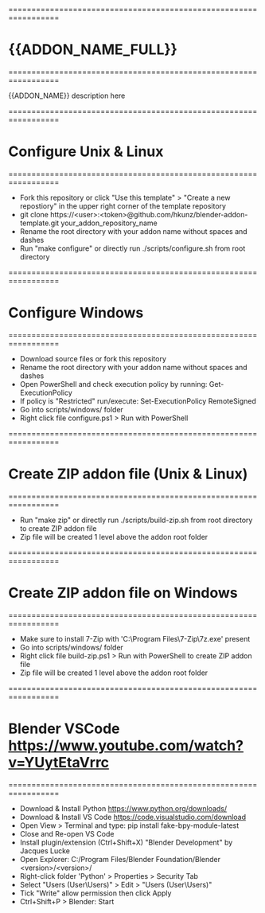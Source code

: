 =================================================================
# {{ADDON_NAME_FULL}}
=================================================================

{{ADDON_NAME}} description here

=================================================================
# Configure Unix & Linux
=================================================================

* Fork this repository or click "Use this template" > "Create a new repostiory" in the upper right corner of the template repository
* git clone https://&lt;user&gt;:&lt;token&gt;@github.com/hkunz/blender-addon-template.git your_addon_repository_name
* Rename the root directory with your addon name without spaces and dashes
* Run "make configure" or directly run ./scripts/configure.sh from root directory

=================================================================
# Configure Windows
=================================================================

* Download source files or fork this repository
* Rename the root directory with your addon name without spaces and dashes
* Open PowerShell and check execution policy by running: Get-ExecutionPolicy
* If policy is "Restricted" run/execute: Set-ExecutionPolicy RemoteSigned
* Go into scripts/windows/ folder
* Right click file configure.ps1 > Run with PowerShell

=================================================================
# Create ZIP addon file (Unix & Linux)
=================================================================

* Run "make zip" or directly run ./scripts/build-zip.sh from root directory to create ZIP addon file
* Zip file will be created 1 level above the addon root folder

=================================================================
# Create ZIP addon file on Windows
=================================================================

* Make sure to install 7-Zip with 'C:\Program Files\7-Zip\7z.exe' present
* Go into scripts/windows/ folder
* Right click file build-zip.ps1 > Run with PowerShell to create ZIP addon file
* Zip file will be created 1 level above the addon root folder

=================================================================
# Blender VSCode https://www.youtube.com/watch?v=YUytEtaVrrc
=================================================================

* Download & Install Python https://www.python.org/downloads/
* Download & Install VS Code https://code.visualstudio.com/download
* Open View > Terminal and type: pip install fake-bpy-module-latest
* Close and Re-open VS Code
* Install plugin/extension (Ctrl+Shift+X) "Blender Development" by Jacques Lucke
* Open Explorer: C:/Program Files/Blender Foundation/Blender &lt;version&gt;/&lt;version&gt;/
* Right-click folder 'Python' &gt; Properties &gt; Security Tab
* Select "Users (User\\Users)" &gt; Edit &gt; "Users (User\\Users)"
* Tick "Write" allow permission then click Apply
* Ctrl+Shift+P &gt; Blender: Start
